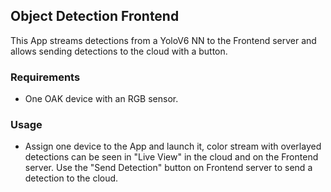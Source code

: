 ## Object Detection Frontend 

This App streams detections from a YoloV6 NN to the Frontend server and allows sending detections to the cloud with a button.


### Requirements 
- One OAK device with an RGB sensor.

### Usage 
- Assign one device to the App and launch it, color stream with overlayed detections can be seen in "Live View" in the cloud and on the Frontend server. Use the "Send Detection" button on Frontend server to send a detection to the cloud.

